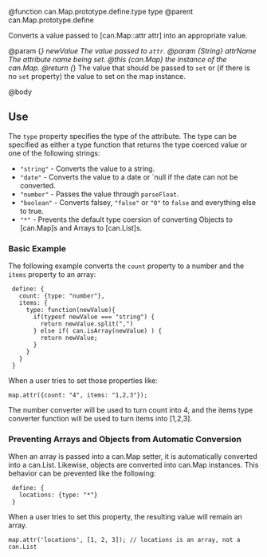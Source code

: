 @function can.Map.prototype.define.type type
@parent can.Map.prototype.define

Converts a value passed to [can.Map::attr attr] into an appropriate value.

@param {*} newValue The value passed to `attr`.
@param {String} attrName The attribute name being set.
@this {can.Map} the instance of the can.Map.
@return {*} The value that should be passed to `set` or (if there is no `set` property) the value to set on the map instance.

@body

## Use

The `type` property specifies the type of the attribute.  The type can be specified as either a type function that returns the type coerced value or one of the following strings:

 - `"string"` - Converts the value to a string.
 - `"date"` - Converts the value to a date or `null if the date can not be converted.
 - `"number"` - Passes the value through `parseFloat`.
 - `"boolean"` - Converts falsey, `"false"` or `"0"` to `false` and everything else to true.
 - `"*"` - Prevents the default type coersion of converting Objects to [can.Map]s and Arrays to [can.List]s.

### Basic Example

The following example converts the `count` property to a number and the `items` property to an array:

     define: {
       count: {type: "number"},
       items: {
         type: function(newValue){
           if(typeof newValue === "string") {
             return newValue.split(",")
           } else if( can.isArray(newValue) ) {
             return newValue;
           }
         }
       }
     }

When a user tries to set those properties like:

    map.attr({count: "4", items: "1,2,3"});

The number converter will be used to turn count into 4, and the items type converter function will be used to turn items into [1,2,3].

### Preventing Arrays and Objects from Automatic Conversion

When an array is passed into a can.Map setter, it is automatically converted into a can.List. Likewise, objects are converted into can.Map instances. This behavior can be prevented like the following:

     define: {
       locations: {type: "*"}
     }

When a user tries to set this property, the resulting value will remain an array.

    map.attr('locations', [1, 2, 3]); // locations is an array, not a can.List